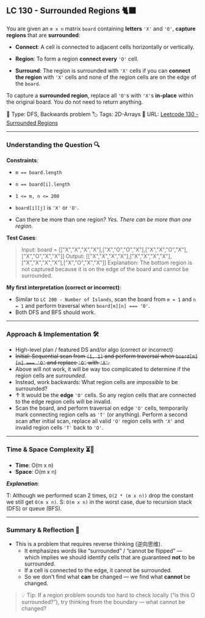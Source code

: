 ## LC 130 - Surrounded Regions 🐈‍⬛

You are given an `m x n` matrix `board` containing **letters** `'X'` and `'O'`, **capture regions** that are **surrounded**:

- **Connect**: A cell is connected to adjacent cells horizontally or vertically.

- **Region**: To form a region **connect every** `'O'` cell.

- **Surround**: The region is surrounded with `'X'` cells if you can **connect the region** with `'X'` cells and none of the region cells are on the edge of the `board`.

To capture a **surrounded region**, replace all `'O'`s with `'X'`s **in-place** within the original board. You do not need to return anything.

🧩 Type: DFS, Backwards problem
🏷️ Tags: 2D-Arrays
🔗 URL: [Leetcode 130 - Surrounded Regions](https://leetcode.com/problems/surrounded-regions/description/)

---

### Understanding the Question 🔍

**Constraints**:

- `m == board.length`
- `n == board[i].length`
- `1 <= m, n <= 200`
- `board[i][j]` is `'X'` or `'O'`.

- Can there be more than one region?
  _Yes. There can be more than one region._

**Test Cases**:

> Input: board = [["X","X","X","X"],["X","O","O","X"],["X","X","O","X"],["X","O","X","X"]]
> Output: [["X","X","X","X"],["X","X","X","X"],["X","X","X","X"],["X","O","X","X"]]
> Explanation: The bottom region is not captured because it is on the edge of the board and cannot be surrounded.

**My first interpretation (correct or incorrect)**:

- Similar to `LC 200 - Number of Islands`, scan the board from `m = 1` and `n = 1` and perform traversal when `board[m][n] === 'O'`.
- Both DFS and BFS should work.

---

### Approach & Implementation 🛠️

- High-level plan / featured DS and/or algo (correct or incorrect)
- ~~Initial: Sequential scan from `(1, 1)` and perform traversal when `board[m][n] === 'O'` and replace `'O'` with `'X'`.~~
- Above will not work, it will be way too complicated to determine if the region cells are _surrounded_.
- Instead, work backwards: What region cells are _impossible_ to be surrounded?
- ↑ It would be the **edge** `'O'` cells. So any region cells that are connected to the edge region cells will be invalid.
- Scan the board, and perform traversal on edge `'O'` cells, temporarily mark connecting region cells as `'T'` (or anything). Perform a second scan after initial scan, replace all valid `'O'` region cells with `'X'` and invalid region cells `'T'` back to `'O'`.

---

### Time & Space Complexity ⏳🌌

- **Time**: O(m x n)
- **Space**: O(m x n)

_**Explanation**_:

T: Although we performed scan 2 times, `O(2 * (m x n))` drop the constant we still get `O(m x n)`.
S: `O(m x n)` in the worst case, due to recursion stack (DFS) or queue (BFS).

---

### Summary & Reflection 💭

- This is a problem that requires reverse thinking (逆向思维).
  - It emphasizes words like “surrounded” / “cannot be flipped” — which implies we should identify cells that are guaranteed **not** to be surrounded.
  - If a cell is connected to the edge, it cannot be surrounded.
  - So we don't find what **can** be changed — we find what **cannot** be changed.

> 💡 Tip: If a region problem sounds too hard to check locally (“is this O surrounded?”), try thinking from the boundary — what cannot be changed?
